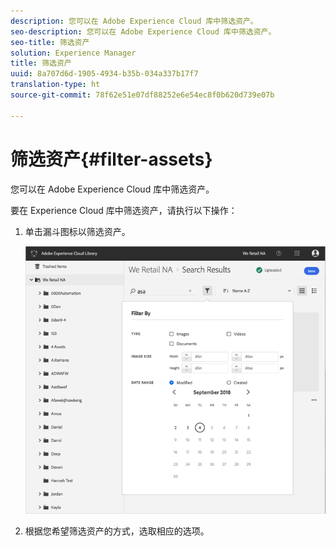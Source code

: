 ```yaml
---
description: 您可以在 Adobe Experience Cloud 库中筛选资产。
seo-description: 您可以在 Adobe Experience Cloud 库中筛选资产。
seo-title: 筛选资产
solution: Experience Manager
title: 筛选资产
uuid: 8a707d6d-1905-4934-b35b-034a337b17f7
translation-type: ht
source-git-commit: 78f62e51e07df88252e6e54ec8f0b620d739e07b

---
```



# 筛选资产{#filter-assets}

您可以在 Adobe Experience Cloud 库中筛选资产。

要在 Experience Cloud 库中筛选资产，请执行以下操作：

1. 单击漏斗图标以筛选资产。

   ![](assets/library_filter_assets.png)

1. 根据您希望筛选资产的方式，选取相应的选项。

